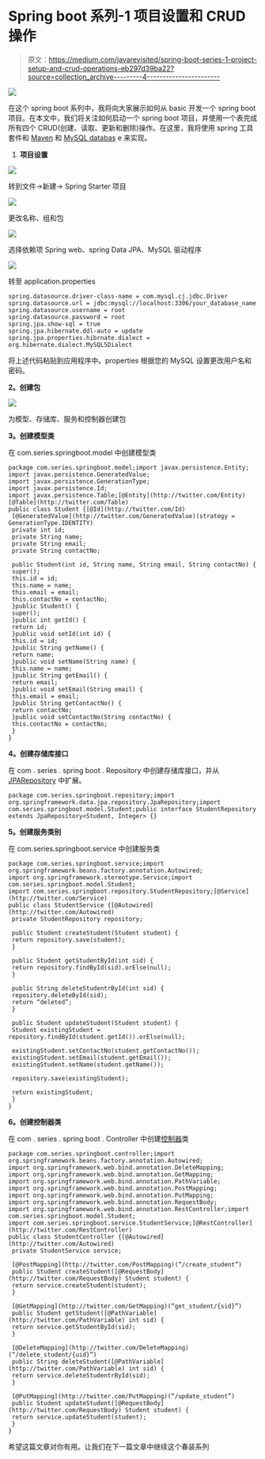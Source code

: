 # Spring boot 系列-1 项目设置和 CRUD 操作

> 原文：<https://medium.com/javarevisited/spring-boot-series-1-project-setup-and-crud-operations-eb297d39ba22?source=collection_archive---------4----------------------->

![](img/6e98405fe4e5cb16a5908ee6962adfe9.png)

在这个 spring boot 系列中，我将向大家展示如何从 basic 开发一个 spring boot 项目。在本文中，我们将关注如何启动一个 spring boot 项目，并使用一个表完成所有四个 CRUD(创建、读取、更新和删除)操作。在这里，我将使用 spring 工具套件和 [Maven](/javarevisited/6-best-maven-courses-for-beginners-in-2020-23ea3cba89) 和 [MySQL databas](/javarevisited/top-5-courses-to-learn-mysql-in-2020-4ffada70656f) e 来实现。

1.  **项目设置**

[![](img/568ac4e00c0c3f8a31fc87c82bf58068.png)](https://javarevisited.blogspot.com/2020/05/top-20-spring-boot-interview-questions-answers.html)

转到文件→新建→ Spring Starter 项目

[![](img/868c671f6c53e4430c6cae1297d9c53f.png)](https://javarevisited.blogspot.com/2018/02/top-5-spring-microservices-courses-with-spring-boot-and-spring-cloud.html)

更改名称、组和包

[![](img/1903c40d1bb7a02bed8e180467124b5f.png)](https://www.java67.com/2018/06/5-best-courses-to-learn-spring-boot-in.html)

选择依赖项 Spring web、spring Data JPA、MySQL 驱动程序

![](img/ccb4e146c4c2a71bfedff9f6dbafdfdb.png)

转至 application.properties

```
spring.datasource.driver-class-name = com.mysql.cj.jdbc.Driver
spring.datasource.url = jdbc:mysql://localhost:3306/your_database_name
spring.datasource.username = root
spring.datasource.password = root
spring.jpa.show-sql = true
spring.jpa.hibernate.ddl-auto = update
spring.jpa.properties.hibrnate.dialect =
org.hibernate.dialect.MySQL5Dialect
```

将上述代码粘贴到应用程序中。properties 根据您的 MySQL 设置更改用户名和密码。

**2。创建包**

[![](img/7f7d8f190f82357b293fa68a1f850c5c.png)](https://www.java67.com/2018/06/a-beginners-guide-to-package-in-java.html)

为模型、存储库、服务和控制器创建包

**3。创建模型类**

在 com.series.springboot.model 中创建模型类

```
package com.series.springboot.model;import javax.persistence.Entity;
import javax.persistence.GeneratedValue;
import javax.persistence.GenerationType;
import javax.persistence.Id;
import javax.persistence.Table;[@Entity](http://twitter.com/Entity)
[@Table](http://twitter.com/Table)
public class Student {[@Id](http://twitter.com/Id)
 [@GeneratedValue](http://twitter.com/GeneratedValue)(strategy = GenerationType.IDENTITY)
 private int id;
 private String name;
 private String email;
 private String contactNo;

 public Student(int id, String name, String email, String contactNo) {
 super();
 this.id = id;
 this.name = name;
 this.email = email;
 this.contactNo = contactNo;
 }public Student() {
 super();
 }public int getId() {
 return id;
 }public void setId(int id) {
 this.id = id;
 }public String getName() {
 return name;
 }public void setName(String name) {
 this.name = name;
 }public String getEmail() {
 return email;
 }public void setEmail(String email) {
 this.email = email;
 }public String getContactNo() {
 return contactNo;
 }public void setContactNo(String contactNo) {
 this.contactNo = contactNo;
 }
}
```

**4。创建存储库接口**

在 com . series . spring boot . Repository 中创建存储库接口，并从 [JPARepository](https://www.java67.com/2021/01/spring-data-jpa-interview-questions-answers-java.html) 中扩展。

```
package com.series.springboot.repository;import org.springframework.data.jpa.repository.JpaRepository;import com.series.springboot.model.Student;public interface StudentRepository extends JpaRepository<Student, Integer> {}
```

**5。创建服务类别**

在 com.series.springboot.service 中创建服务类

```
package com.series.springboot.service;import org.springframework.beans.factory.annotation.Autowired;
import org.springframework.stereotype.Service;import com.series.springboot.model.Student;
import com.series.springboot.repository.StudentRepository;[@Service](http://twitter.com/Service)
public class StudentService {[@Autowired](http://twitter.com/Autowired)
 private StudentRepository repository;

 public Student createStudent(Student student) {
 return repository.save(student);
 }

 public Student getStudentById(int sid) {
 return repository.findById(sid).orElse(null);
 }

 public String deleteStudentrById(int sid) {
 repository.deleteById(sid);
 return “deleted”;
 }

 public Student updateStudent(Student student) {
 Student existingStudent = repository.findById(student.getId()).orElse(null);

 existingStudent.setContactNo(student.getContactNo());
 existingStudent.setEmail(student.getEmail());
 existingStudent.setName(student.getName());

 repository.save(existingStudent);

 return existingStudent;
 }
}
```

**6。创建控制器类**

在 com . series . spring boot . Controller 中创建[控制器](https://javarevisited.blogspot.com/2017/11/difference-between-component-service.html)类

```
package com.series.springboot.controller;import org.springframework.beans.factory.annotation.Autowired;
import org.springframework.web.bind.annotation.DeleteMapping;
import org.springframework.web.bind.annotation.GetMapping;
import org.springframework.web.bind.annotation.PathVariable;
import org.springframework.web.bind.annotation.PostMapping;
import org.springframework.web.bind.annotation.PutMapping;
import org.springframework.web.bind.annotation.RequestBody;
import org.springframework.web.bind.annotation.RestController;import com.series.springboot.model.Student;
import com.series.springboot.service.StudentService;[@RestController](http://twitter.com/RestController)
public class StudentController {[@Autowired](http://twitter.com/Autowired)
 private StudentService service;

 [@PostMapping](http://twitter.com/PostMapping)(“/create_student”)
 public Student createStudent([@RequestBody](http://twitter.com/RequestBody) Student student) {
 return service.createStudent(student);
 }

 [@GetMapping](http://twitter.com/GetMapping)(“get_student/{sid}”)
 public Student getStudent([@PathVariable](http://twitter.com/PathVariable) int sid) {
 return service.getStudentById(sid);
 }

 [@DeleteMapping](http://twitter.com/DeleteMapping)(“/delete_student/{uid}”)
 public String deleteStudent([@PathVariable](http://twitter.com/PathVariable) int sid) {
 return service.deleteStudentrById(sid);
 }

 [@PutMapping](http://twitter.com/PutMapping)(“/update_student”)
 public Student updateStudent([@RequestBody](http://twitter.com/RequestBody) Student student) {
 return service.updateStudent(student);
 }
}
```

希望这篇文章对你有用。让我们在下一篇文章中继续这个春装系列
